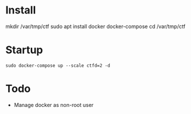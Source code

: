 # Install
mkdir /var/tmp/ctf
sudo apt install docker docker-compose
cd /var/tmp/ctf

# Startup
`sudo docker-compose up --scale ctfd=2 -d`

# Todo
* Manage docker as non-root user
